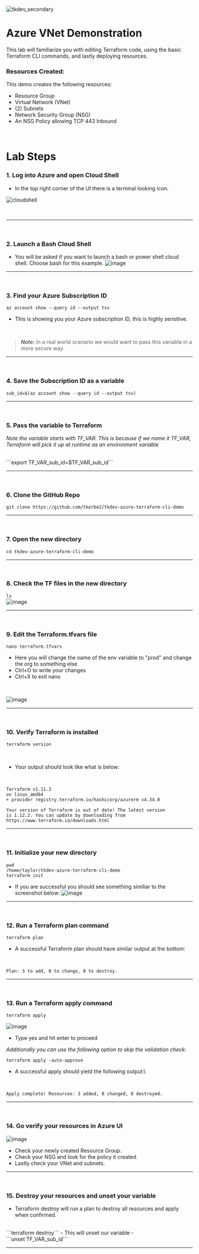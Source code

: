 ![tkdev_secondary](https://github.com/user-attachments/assets/45692378-8f3e-4df0-adb4-74b4d047a0d8)

# Azure VNet Demonstration

This lab will familiarize you with editing Terraform code, using the basic Terraform CLI commands, and lastly deploying resources.  

### Resources Created:
This demo creates the following resources:

- Resource Group
- Virtual Network (VNet)
- (2) Subnets
- Network Security Group (NSG)
- An NSG Policy allowing TCP 443 Inbound

<br>

# Lab Steps

### 1. Log into Azure and open Cloud Shell

- In the top right corner of the UI there is a terminal looking icon.

![cloudshell](https://github.com/user-attachments/assets/a24f345c-e380-4f54-8a4b-f6b8463c023e)

<br>


***

<br>

### 2. Launch a Bash Cloud Shell
- You will be asked if you want to launch a bash or power shell cloud shell. Choose bash for this example.
![image](https://github.com/user-attachments/assets/e03421ca-8057-4539-bfe8-c638d9473b3b)

***

<br>

### 3. Find your Azure Subscription ID
```az account show --query id --output tsv```
<br>
- This is showing you your Azure subscription ID, this is highly sensitive.
<br>

> **_Note:_** In a real world scenario we would want to pass this variable in a more secure way.

***

<br>

### 4. Save the Subscription ID as a variable
```sub_id=$(az account show --query id --output tsv)```

***

<br>

### 5. Pass the variable to Terraform

*Note the variable starts with TF_VAR. This is because if we name it TF_VAR, Terraform will pick it up at runtime as an environment variable*

<br>
```export TF_VAR_sub_id=$TF_VAR_sub_id```

***

<br>

### 6. Clone the GitHub Repo
```git clone https://github.com/tkerbe2/tkdev-azure-terraform-cli-demo```

***

<br>

### 7. Open the new directory
```cd tkdev-azure-terraform-cli-demo```

***

<br>

### 8. Check the TF files in the new directory
```ls```
<br>
![image](https://github.com/user-attachments/assets/2a2ef8b4-8e83-477d-af32-9c2eb841ec8a)

***

<br>

### 9. Edit the Terraform.tfvars file
```nano terraform.tfvars```
- Here you will change the name of the env variable to "prod" and change the org to something else
- Ctrl+O to write your changes
- Ctrl+X to exit nano
<br>

![image](https://github.com/user-attachments/assets/edeac33b-d69b-4d3d-9d70-79ebf7c39b0a)

***

<br>

### 10. Verify Terraform is installed
```terraform version```

<br>

- Your output should look like what is below:

<br>

```
Terraform v1.11.3
on linux_amd64
+ provider registry.terraform.io/hashicorp/azurerm v4.34.0

Your version of Terraform is out of date! The latest version
is 1.12.2. You can update by downloading from https://www.terraform.io/downloads.html
```

***

<br>

### 11. Initialize your new directory
```pwd```
<br>
```/home/taylor/tkdev-azure-terraform-cli-demo```
<br>
```terraform init```
<br>
- If you are successful you should see something similiar to the screenshot below:
![image](https://github.com/user-attachments/assets/adb4467b-d08b-4e25-88d0-66ca8205a45c)

***

<br>

### 12. Run a Terraform plan command
```terraform plan```
- A successful Terraform plan should have similar output at the bottom:

<br>

```Plan: 3 to add, 0 to change, 0 to destroy.```

***

<br>

### 13. Run a Terraform apply command
```terraform apply```
<br>

![image](https://github.com/user-attachments/assets/cf6cdd57-8c97-4c19-8572-37cbe58c66ee)

- Type yes and hit enter to proceed

*Additionally you can use the following option to skip the validation check:*

```terraform apply -auto-approve```

- A successful apply should yield the following output:\

<br>

```Apply complete! Resources: 3 added, 0 changed, 0 destroyed.```

***

<br>

### 14. Go verify your resources in Azure UI
![image](https://github.com/user-attachments/assets/949dc15b-d8d9-483b-b7ed-dae5815b2bb8)

- Check your newly created Resource Group.
- Check your NSG and look for the policy it created.
- Lastly check your VNet and subnets.

***

<br>

### 15. Destroy your resources and unset your variable
- Terraform destroy will run a plan to destroy all resources and apply when confirmed.
<br>
```terraform destroy```
- This will unset our variable
- <br>
```unset TF_VAR_sub_id```

***

